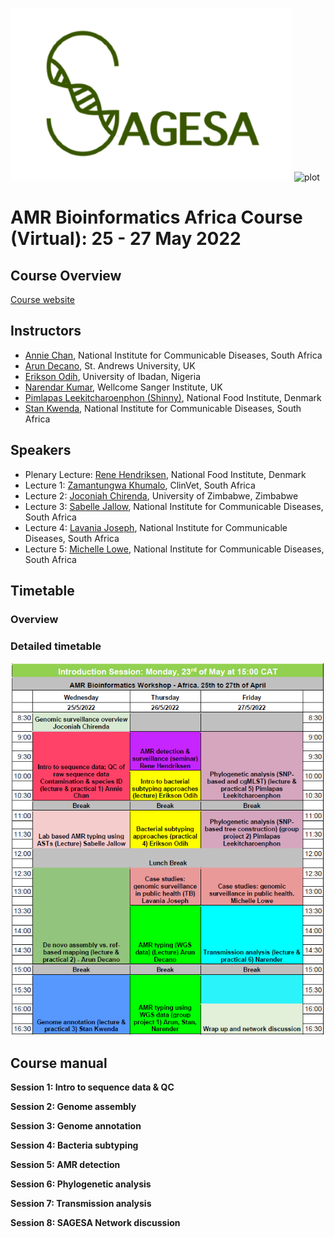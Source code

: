 ![plot](https://github.com/WCSCourses/AMR-Bio-Africa-2022/blob/main/images/Sagesa_logo4.png)
![plot](https://camo.githubusercontent.com/70e3447d428a6f4df14e1476a5bbb9aefcf5be7ed6db3de76d6d736ec10d8133/68747470733a2f2f636f7572736573616e64636f6e666572656e6365732e77656c6c636f6d65636f6e6e656374696e67736369656e63652e6f72672f77702d636f6e74656e742f7468656d65732f7763635f636f75727365735f616e645f636f6e666572656e6365732f646973742f6173736574732f7376672f6c6f676f2e737667)

# AMR Bioinformatics Africa Course (Virtual): 25 - 27 May 2022

## Course Overview

[Course website](https://coursesandconferences.wellcomeconnectingscience.org/event/amr-bioinformatics-africa-virtual-20220525/)

## Instructors
- [Annie Chan](), National Institute for Communicable Diseases, South Africa
- [Arun Decano](), St. Andrews University, UK
- [Erikson Odih](), University of Ibadan, Nigeria
- [Narendar Kumar](), Wellcome Sanger Institute, UK
- [Pimlapas Leekitcharoenphon (Shinny)](), National Food Institute, Denmark
- [Stan Kwenda](), National Institute for Communicable Diseases, South Africa

## Speakers
- Plenary Lecture: [Rene Hendriksen](), National Food Institute, Denmark
- Lecture 1: [Zamantungwa Khumalo](), ClinVet, South Africa
- Lecture 2: [Joconiah Chirenda](), University of Zimbabwe, Zimbabwe
- Lecture 3: [Sabelle Jallow](), National Institute for Communicable Diseases, South Africa
- Lecture 4: [Lavania Joseph](), National Institute for Communicable Diseases, South Africa
- Lecture 5: [Michelle Lowe](), National Institute for Communicable Diseases, South Africa

## Timetable
### Overview

### Detailed timetable

![plot](https://github.com/WCSCourses/AMR-Bio-Africa-2022/blob/main/images/DetailedTimetable.PNG)


<!--- [Download here](https://github.com/WCSCourses/AMR-Bio-Africa-2022/blob/main/Timetable%20-%20AMR%20Bioinformatics%20Workshop.pdf) --->






## Course manual
**Session 1: Intro to sequence data & QC**

**Session 2: Genome assembly**

**Session 3: Genome annotation**

**Session 4: Bacteria subtyping**

**Session 5: AMR detection**

**Session 6: Phylogenetic analysis**

**Session 7: Transmission analysis**

**Session 8: SAGESA Network discussion**
